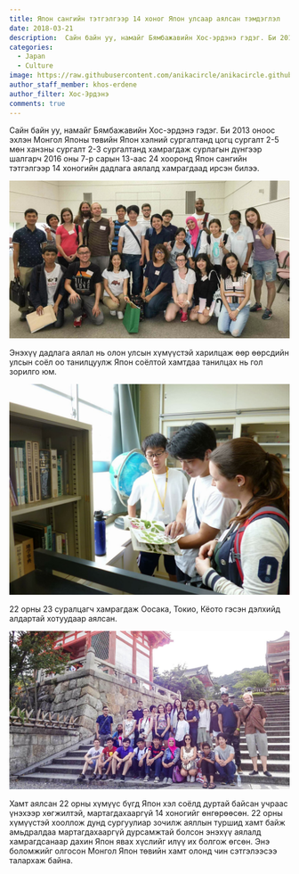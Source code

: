 ```yaml
---
title: Япон сангийн тэтгэлгээр 14 хоног Япон улсаар аялсан тэмдэглэл
date: 2018-03-21
description:  Сайн байн уу, намайг Бямбажавийн Хос-эрдэнэ гэдэг. Би 2013 оноос эхлэн Монгол Японы төвийн Япон хэлний сургалтанд цогц сургалт 2-5 мөн ханзны сургалт 2-3 сургалтанд хамрагдаж сурлагын дүнгээр шалгарч 2016 оны 7-р сарын 13-аас 24  хооронд Япон сангийн тэтгэлгээр 14 хоногийн дадлага аялалд хамрагдаад ирсэн билээ. 
categories:
  - Japan
  - Culture
image: https://raw.githubusercontent.com/anikacircle/anikacircle.github.io/main/.images/JF-cover.jpg
author_staff_member: khos-erdene
author_filter: Хос-Эрдэнэ
comments: true
---
```

Сайн байн уу, намайг Бямбажавийн Хос-эрдэнэ гэдэг. Би 2013 оноос эхлэн Монгол Японы төвийн Япон хэлний сургалтанд цогц сургалт 2-5 мөн ханзны сургалт 2-3 сургалтанд хамрагдаж сурлагын дүнгээр шалгарч 2016 оны 7-р сарын 13-аас 24  хооронд Япон сангийн тэтгэлгээр 14 хоногийн дадлага аялалд хамрагдаад ирсэн билээ. 

![picture_01](https://raw.githubusercontent.com/anikacircle/anikacircle.github.io/main/.images/jf-picture-1.jpg)

Энэхүү дадлага аялал нь олон улсын хүмүүстэй харилцаж өөр өөрсдийн улсын соёл оо танилцуулж Япон соёлтой хамтдаа танилцах нь гол зорилго юм.

![picture_02](https://raw.githubusercontent.com/anikacircle/anikacircle.github.io/main/.images/jf-picture-2.jpg)

22 орны 23 суралцагч хамрагдаж Оосака, Токио, Кёото гэсэн дэлхийд алдартай хотуудаар аялсан. 

![picture_03](https://raw.githubusercontent.com/anikacircle/anikacircle.github.io/main/.images/jf-picture-3.jpg)

Хамт аялсан 22 орны хүмүүс бүгд Япон хэл соёлд дуртай байсан учраас үнэхээр хөгжилтэй, мартагдахааргүй 14 хоногийг өнгөрөөсөн. 22 орны хүмүүстэй хооллож дунд сургуулиар зочилж аяллын туршид хамт байж амьдралдаа мартагдахааргүй дурсамжтай болсон энэхүү аялалд хамрагдсанаар дахин Япон явах хүслийг илүү их болгож өгсөн. Энэ боломжийг олгосон Монгол Япон төвийн хамт олонд чин сэтгэлээсээ талархаж байна.